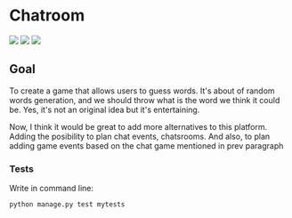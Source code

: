 # Chatroom
<div>
  <img src="https://img.shields.io/github/last-commit/nahuelmol/chatroom.django"/>
  <img src="https://img.shields.io/github/languages/code-size/nahuelmol/chatroom.django"/>
  <img src="https://img.shields.io/github/languages/top/nahuelmol/chatroom.django"/>
</div>

## Goal

To create a game that allows users to guess words. It's about of random words generation, and we should throw what is the word we think it could be. Yes, it's not an original idea but it's entertaining.

Now, I think it would be great to add more alternatives to this platform. Adding the posibility to plan chat events, chatsrooms. And also, to plan adding game events based on the chat game mentioned in prev paragraph

### Tests

Write in command line:

```
python manage.py test mytests
```
